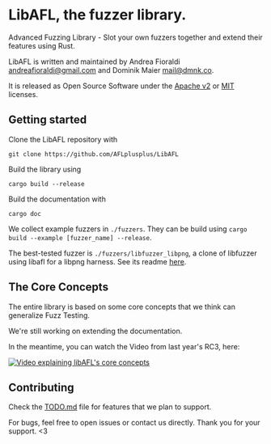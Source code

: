 # LibAFL, the fuzzer library.

Advanced Fuzzing Library - Slot your own fuzzers together and extend their features using Rust.

LibAFL is written and maintained by Andrea Fioraldi <andreafioraldi@gmail.com> and Dominik Maier <mail@dmnk.co>.

It is released as Open Source Software under the [Apache v2](LICENSE-APACHE) or [MIT](LICENSE-MIT) licenses.

## Getting started

Clone the LibAFL repository with

```
git clone https://github.com/AFLplusplus/LibAFL
```

Build the library using

```
cargo build --release
```

Build the documentation with

```
cargo doc
```

We collect example fuzzers in `./fuzzers`. They can be build using `cargo build --example [fuzzer_name] --release`.

The best-tested fuzzer is `./fuzzers/libfuzzer_libpng`, a clone of libfuzzer using libafl for a libpng harness.
See its readme [here](./fuzzers/libfuzzer_libpng/README.md).

## The Core Concepts

The entire library is based on some core concepts that we think can generalize Fuzz Testing.

We're still working on extending the documentation.

In the meantime, you can watch the Video from last year's RC3, here:

[![Video explaining libAFL's core concepts](http://img.youtube.com/vi/3RWkT1Q5IV0/3.jpg)](http://www.youtube.com/watch?v=3RWkT1Q5IV0 "Fuzzers Like LEGO")

## Contributing

Check the [TODO.md](./TODO.md) file for features that we plan to support.

For bugs, feel free to open issues or contact us directly. Thank you for your support. <3
